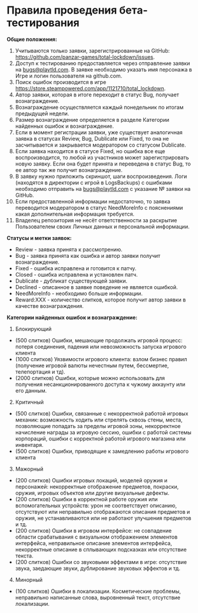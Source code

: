 # Правила проведения бета-тестирования #
**Общие положения:** 
1.	Учитываются только заявки, зарегистрированные на GitHub: https://github.com/panzar-games/total-lockdown/issues.
2.	Доступ к тестированию предоставляется через отправление заявки на bugs@playtld.com. В заявке необходимо указать имя персонажа в Игре и логин пользователя на github.com.
3.	Поиск ошибок производится в игре https://store.steampowered.com/app/1121710/total_lockdown. 
4.	Автор заявки, которая в итоге переходит в статус Bug, получает вознаграждение.
5.	Вознаграждение осуществляется каждый понедельник по итогам предыдущей недели.
6.	Размер вознаграждение определяется в разделе Категории найденных ошибок и вознаграждение.
7.	Если в момент регистрации заявки, уже существует аналогичная заявка в статусах Review, Bug, Dublicate или Fixed, то она не засчитывается и закрывается модератором со статусом Dublicate.
8.	Если заявка находится в статусе Fixed, но ошибка все еще воспроизводится, то любой из участников может зарегистрировать новую заявку. Если она будет принята и переведена в статус Bug, то ее автор так же получит вознаграждение.
9.	В заявку нужно приложить скриншот, шаги воспроизведения. Логи (находятся в директории с игрой в LogsBackups) с ошибками необходимо отправить на bugs@playtld.com c указание № заявки на GitHub.
10.	Если предоставленной информации недостаточно, то заявка переводится модератором в статус NeedMoreInfo с пояснениями какая дополнительная информация требуется.
11.	Владелец репозитория не несёт ответственности за раскрытие Пользователем своих Личных данных и персональной информации.

**Статусы и метки заявок:**
* Review - заявка принята к рассмотрению.
* Bug - заявка принята как ошибка и автор заявки получит вознаграждение.
* Fixed - ошибка исправлена и готовится к патчу.
* Closed - ошибка исправлена и установлен патч.
* Dublicate - дубликат существующей заявки.
* Declined - описанное в заявке поведение не является ошибкой.
* NeedMoreInfo - необходимо больше информации.
* Reward:XXX - количество слитков, которое получит автор заявки в качестве вознаграждения.

**Категории найденных ошибок и вознаграждение:**
1. Блокирующий
  * (500 слитков) Ошибки, мешающие продолжать игровой процесс: потеря соединения, падения или невозможность запуска игрового клиента
  * (1000 слитков) Уязвимости игрового клиента: взлом бизнес правил (получение игровой валюты нечестным путем, бессмертие, телепортация и тд).
  * (2000 слитков) Ошибки, которые можно использовать для получения несанкционированного доступа к чужому аккаунту или его данным.

2. Критичный
  * (500 слитков) Ошибки, связанные с некорректной работой игровых механик: возможность ходить или стрелять сквозь стены, места, позволяющие попадать за пределы игровой зоны, некорректное начисление награды за игровую сессию, ошибки с работой системы корпораций, ошибки с корректной работой игрового магазина или инвентаря.
  * (500 слитков) Ошибки, приводящие к замедлению работы игрового клиента

3. Мажорный
  * (200 слитков) Ошибки игровых локаций, моделей оружия и персонажей: некорректные отображение предметов, покраски, оружия, игровых объектов или другие визуальные дефекты.
  * (200 слитков) Ошибки в корректной работе оружия или вспомогательных устройств: урон не соответствует описанию, отсутствуют или неправильно отображаются описания предметов и оружия, не устанавливаются или не работают улучшения предметов и тд.
  * (200 слитков) Ошибки в игровом интерфейсе: не совпадение области срабатывания с визуальном отображением элементов интерфейса, неправильное описание элементов интерфейса, некорректные описание в сплывающих подсказках или отсутствие текста.
  * (200 слитков) Ошибки со звуковыми эффектами в игре: отсутствие звука, заедающие звуки, дублирование звуковых эффектов и тд. 

4. Минорный
  * (100 слитков) Ошибки в локализации. Косметические проблемы, неправильно написанные слова, выровненный текст, отсутствие локализации.
